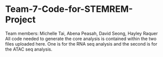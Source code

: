 # Team-7-Code-for-STEMREM-Project
Team members: Michelle Tai, Abena Peasah, David Seong, Hayley Raquer
All code needed to generate the core analysis is contained within the two files uploaded here. 
One is for the RNA seq analysis and the second is for the ATAC seq analysis. 
